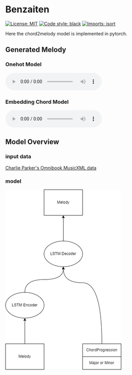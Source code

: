 # Benzaiten

[![License: MIT](https://img.shields.io/badge/License-MIT-yellow.svg)](https://opensource.org/licenses/MIT)
[![Code style: black](https://img.shields.io/badge/code%20style-black-000000.svg)](https://github.com/psf/black)
[![Imports: isort](https://img.shields.io/badge/%20imports-isort-%231674b1?style=flat&labelColor=ef8336)](https://pycqa.github.io/isort/)

Here the chord2melody model is implemented in pytorch.

## Generated Melody

### Onehot Model

<audio controls src="data/sample_wav/onehot.wav"></audio>

### Embedding Chord Model

<audio controls src="data/sample_wav/embedded.wav"></audio>

## Model Overview

### input data

[Charlie Parker's Omnibook MusicXML data](https://homepages.loria.fr/evincent/omnibook/)

### model

<img src="data/tmp/model.png">
